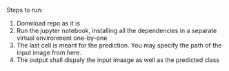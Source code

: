 Steps to run:
1. Donwload repo as it is
2. Run the jupyter notebook, installing all the dependencies in a separate virtual environment one-by-one
3. The last cell is meant for the prediction. You may specify the path of the input image from here.
4. The output shall dispaly the input imaage as well as the predicted class 
